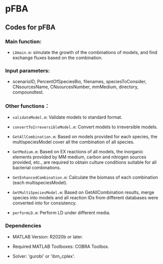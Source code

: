 # pFBA
## Codes for pFBA


### Main function:

- `LDmain.m`:  simulate the growth of the combinations of models, and find exchange fluxes based on the combination.


### Input parameters: 

- scenarioID, PercentOfSpeciesBio, filenames, speciesToConsider, CNsourcesName, CNsourcesNumber, mmMedium, directory, compoundtest.


### Other functions：

- `validateModel.m`: Validate models to standard format.

- `convertToIrreversibleModel.m`: Convert models to irreversible models.

- `GetAllCombination.m`: Based on models provided for each species, the multispeciesModel cover all the combination of all species.

- `GetMedium.m`: Based on EX reactions of all models, the inorganic elements provided by MM medium, carbon and nitrogen sources provided, etc., are required to obtain culture conditions suitable for all bacterial combinations. 

- `GetEnhancedCombination.m`: Calculate the biomass of each combination (each multispeciesModel).

- `GetMultiSpeciesModel.m`: Based on GetAllCombination results, merge species into models and all reaction IDs from different databases were converted into for consistency.

- `performLD.m`: Perform LD under different media.

### Dependencies

- MATLAB Version: R2020b or later.

- Required MATLAB Toolboxes: COBRA Toolbox.
  
- Solver: 'gurobi' or 'ibm_cplex'.
